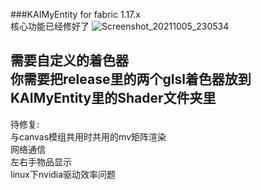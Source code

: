 ###KAIMyEntity for fabric 1.17.x     
核心功能已经修好了    ![Screenshot_20211005_230534](https://user-images.githubusercontent.com/43900799/136050088-52fd273c-70de-4832-ad93-72d4024574b5.png)

需要自定义的着色器     
你需要把release里的两个glsl着色器放到KAIMyEntity里的Shader文件夹里       
--------------------------      
待修复:     
与canvas模组共用时共用的mv矩阵渲染        
网络通信       
左右手物品显示           
linux下nvidia驱动效率问题      
